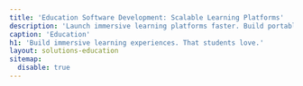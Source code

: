 ```yaml
---
title: 'Education Software Development: Scalable Learning Platforms'
description: 'Launch immersive learning platforms faster. Build portable, standards-based content and reach millions with our online education development expertise.'
caption: 'Education'
h1: 'Build immersive learning experiences. That students love.'
layout: solutions-education
sitemap:
  disable: true
---
```

